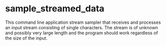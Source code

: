 # sample_streamed_data
This command line application stream sampler that receives and processes an input stream consisting of single characters.  The stream is of unknown and possibly very large length and the program should work regardless of the size of the input.
